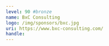 ```yaml
---
level: 90 #bronze
name: BxC Consulting
logo: /img/sponsors/bxc.jpg
uri: https://www.bxc-consulting.com/
handle: 
---
```

